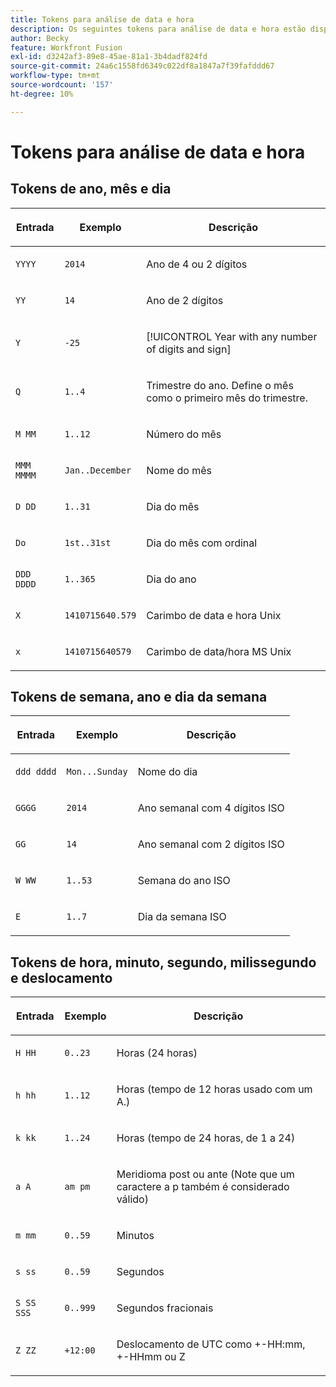 ```yaml
---
title: Tokens para análise de data e hora
description: Os seguintes tokens para análise de data e hora estão disponíveis no painel  [!DNL Adobe Workfront Fusion mapping] .
author: Becky
feature: Workfront Fusion
exl-id: d3242af3-89e8-45ae-81a1-3b4dadf824fd
source-git-commit: 24a6c1558fd6349c022df8a1847a7f39fafddd67
workflow-type: tm+mt
source-wordcount: '157'
ht-degree: 10%

---
```


# Tokens para análise de data e hora

## Tokens de ano, mês e dia

<table style="table-layout:auto"> 
 <col> 
 <col> 
 <col> 
 <thead> 
  <tr> 
   <th>Entrada </th> 
   <th>Exemplo </th> 
   <th> <p>Descrição</p> </th> 
  </tr> 
 </thead> 
 <tbody> 
  <tr> 
   <td><code>YYYY </code> </td> 
   <td><code>2014 </code> </td> 
   <td> <p>Ano de 4 ou 2 dígitos</p> </td> 
  </tr> 
  <tr> 
   <td><code>YY</code></td> 
   <td><code>14</code></td> 
   <td> <p>Ano de 2 dígitos</p> </td> 
  </tr> 
  <tr> 
   <td><code>Y</code> </td> 
   <td><code>-25</code> </td> 
   <td> <p>[!UICONTROL Year with any number of digits and sign]</p> </td> 
  </tr> 
  <tr> 
   <td><code>Q</code> </td> 
   <td><code>1..4</code> </td> 
   <td> <p> Trimestre do ano. Define o mês como o primeiro mês do trimestre.</p> </td> 
  </tr> 
  <tr> 
   <td><code>M MM</code> </td> 
   <td><code>1..12</code> </td> 
   <td> <p> Número do mês</p> </td> 
  </tr> 
  <tr> 
   <td><code>MMM MMMM</code> </td> 
   <td><code>Jan..December</code> </td> 
   <td> <p> Nome do mês</p> </td> 
  </tr> 
  <tr> 
   <td><code>D DD</code> </td> 
   <td><code>1..31</code> </td> 
   <td> <p> Dia do mês</p> </td> 
  </tr> 
  <tr> 
   <td><code>Do </code> </td> 
   <td><code>1st..31st</code> </td> 
   <td> <p> Dia do mês com ordinal</p> </td> 
  </tr> 
  <tr> 
   <td><code>DDD DDDD</code> </td> 
   <td><code>1..365</code></td> 
   <td> <p> Dia do ano</p> </td> 
  </tr> 
  <tr> 
   <td><code>X</code> </td> 
   <td><code>1410715640.579</code> </td> 
   <td> <p> Carimbo de data e hora Unix</p> </td> 
  </tr> 
  <tr> 
   <td><code>x</code> </td> 
   <td><code>1410715640579</code> </td> 
   <td> <p> Carimbo de data/hora MS Unix</p> </td> 
  </tr> 
 </tbody> 
</table>

## Tokens de semana, ano e dia da semana

<table style="table-layout:auto"> 
 <col> 
 <col> 
 <col> 
 <thead> 
  <tr> 
   <th>Entrada </th> 
   <th>Exemplo </th> 
   <th> <p>Descrição</p> </th> 
  </tr> 
 </thead> 
 <tbody> 
  <tr> 
   <td><code>ddd dddd</code> </td> 
   <td><code>Mon...Sunday</code> </td> 
   <td> <p> Nome do dia</p> </td> 
  </tr> 
  <tr> 
   <td><code>GGGG</code> </td> 
   <td><code>2014</code> </td> 
   <td> <p> Ano semanal com 4 dígitos ISO</p> </td> 
  </tr> 
  <tr> 
   <td><code>GG </code> </td> 
   <td><code>14</code> </td> 
   <td> <p> Ano semanal com 2 dígitos ISO</p> </td> 
  </tr> 
  <tr> 
   <td><code>W WW</code> </td> 
   <td><code>1..53</code></td> 
   <td> <p> Semana do ano ISO</p> </td> 
  </tr> 
  <tr> 
   <td><code>E</code> </td> 
   <td><code>1..7</code> </td> 
   <td> <p> Dia da semana ISO</p> </td> 
  </tr> 
 </tbody> 
</table>

## Tokens de hora, minuto, segundo, milissegundo e deslocamento

<table style="table-layout:auto"> 
 <col> 
 <col> 
 <col> 
 <thead> 
  <tr> 
   <th>Entrada </th> 
   <th>Exemplo </th> 
   <th> <p>Descrição</p> </th> 
  </tr> 
 </thead> 
 <tbody> 
  <tr> 
   <td><code>H HH</code> </td> 
   <td><code>0..23</code></td> 
   <td> <p> Horas (24 horas)</p> </td> 
  </tr> 
  <tr> 
   <td><code>h hh</code> </td> 
   <td><code>1..12</code> </td> 
   <td> <p> Horas (tempo de 12 horas usado com um A.)</p> </td> 
  </tr> 
  <tr> 
   <td><code>k kk</code> </td> 
   <td><code>1..24</code> </td> 
   <td> <p> Horas (tempo de 24 horas, de 1 a 24)</p> </td> 
  </tr> 
  <tr> 
   <td><code>a A</code> </td> 
   <td><code>am pm</code> </td> 
   <td> <p> Meridioma post ou ante (Note que um caractere a p também é considerado válido)</p> </td> 
  </tr> 
  <tr> 
   <td><code>m mm</code> </td> 
   <td><code>0..59</code> </td> 
   <td> <p> Minutos</p> </td> 
  </tr> 
  <tr> 
   <td><code>s ss</code> </td> 
   <td><code>0..59</code> </td> 
   <td> <p> Segundos</p> </td> 
  </tr> 
  <tr> 
   <td><code>S SS SSS</code> </td> 
   <td><code>0..999</code> </td> 
   <td> <p> Segundos fracionais</p> </td> 
  </tr> 
  <tr> 
   <td><code>Z ZZ</code> </td> 
   <td><code>+12:00</code> </td> 
   <td> <p> Deslocamento de UTC como +-HH:mm, +-HHmm ou Z</p> </td> 
  </tr> 
 </tbody> 
</table>
